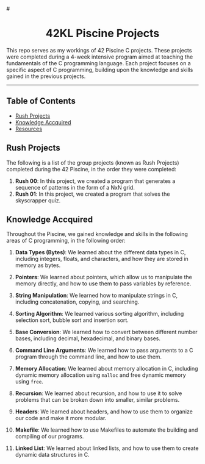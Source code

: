 #<h1 align="center">42KL Piscine Projects</h1>

This repo serves as my workings of 42 Piscine C projects. These projects were completed during a 4-week intensive program aimed at teaching the fundamentals of the C programming language. Each project focuses on a specific aspect of C programming, building upon the knowledge and skills gained in the previous projects.

<hr/>

## Table of Contents

 - [Rush Projects](https://github.com/Fraxtal/42KL-Piscine/blob/main/README.md#rush-projects)
 - [Knowledge Accquired](https://github.com/Fraxtal/42-Piscine/blob/main/README.md#knowledge-accquired)
 - [Resources](https://github.com/Fraxtal/42-Piscine//blob/main/README.md#resources)

## Rush Projects

The following is a list of the group projects (known as Rush Projects) completed during the 42 Piscine, in the order they were completed:

1. **Rush 00**: In this project, we created a program that generates a sequence of patterns in the form of a NxN grid.
2. **Rush 01**: In this project, we created a program that solves the skyscrapper quiz.

## Knowledge Accquired

Throughout the Piscine, we gained knowledge and skills in the following areas of C programming, in the following order:

1. **Data Types (Bytes)**: We learned about the different data types in C, including integers, floats, and characters, and how they are stored in memory as bytes.

2. **Pointers**: We learned about pointers, which allow us to manipulate the memory directly, and how to use them to pass variables by reference.

3. **String Manipulation**: We learned how to manipulate strings in C, including concatenation, copying, and searching.

4. **Sorting Algorithm**: We learned various sorting algorithm, including selection sort, bubble sort and insertion sort.

5. **Base Conversion**: We learned how to convert between different number bases, including decimal, hexadecimal, and binary bases.

6. **Command Line Arguments**: We learned how to pass arguments to a C program through the command line, and how to use them.

7. **Memory Allocation**: We learned about memory allocation in C, including dynamic memory allocation using `malloc` and free dynamic memory using `free`.

8. **Recursion**: We learned about recursion, and how to use it to solve problems that can be broken down into smaller, similar problems.

9. **Headers**: We learned about headers, and how to use them to organize our code and make it more modular.

10. **Makefile**: We learned how to use Makefiles to automate the building and compiling of our programs.

11. **Linked List**: We learned about linked lists, and how to use them to create dynamic data structures in C.
